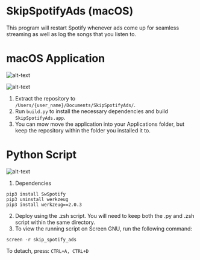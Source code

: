# SkipSpotifyAds (macOS)
This program will restart Spotify whenever ads come up for seamless streaming as well as log the songs that you listen to.

# macOS Application
![alt-text](https://i.imgur.com/C4AV4G6.png)

![alt-text](https://i.imgur.com/oJa7rlG.png)

1. Extract the repository to `/Users/{user_name}/Documents/SkipSpotifyAds/`.
2. Run `build.py` to install the necessary dependencies and build `SkipSpotifyAds.app`.
3. You can mow move the application into your Applications folder, but keep the repository within the folder you installed it to.


# Python Script
![alt-text](https://i.imgur.com/YFOjnpl.png)

1. Dependencies
```
pip3 install SwSpotify
pip3 uninstall werkzeug
pip3 install werkzeug==2.0.3
```

2. Deploy using the .zsh script.  You will need to keep both the .py and .zsh script within the same directory.
3. To view the running script on Screen GNU, run the following command:
```
screen -r skip_spotify_ads
```
To detach, press:
```CTRL+A, CTRL+D```
